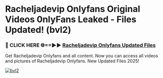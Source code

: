 # Racheljadevip Onlyfans Original Videos 0nlyFans Leaked - Files Updated! (bvl2)

<h3>🔴 CLICK HERE 🌐==►► <a href="https://tinyurl.com/3hn5wdd3" rel="nofollow">Racheljadevip Onlyfans Updated Files</a></h3>

Get Racheljadevip Onlyfans and all content. Now you can access all videos and pictures of Racheljadevip Onlyfans. New Updated Files 2025!

[![bvl2](https://i.imgur.com/4HnBqBT.gif)](https://tinyurl.com/3hn5wdd3)
